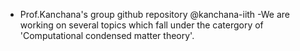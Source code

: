 - Prof.Kanchana's group github repository @kanchana-iith
-We are working on several topics which fall under the catergory of 'Computational condensed  matter  theory'.


